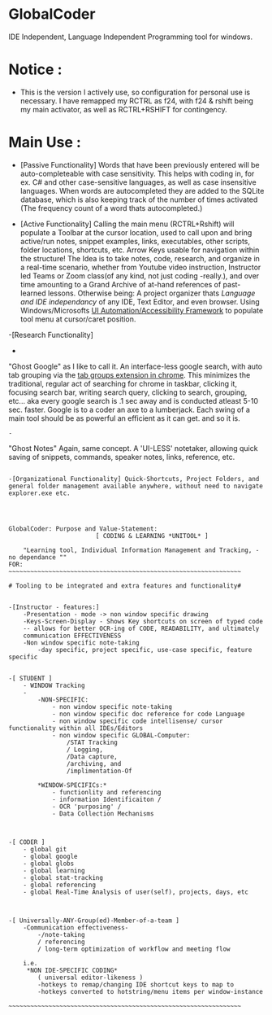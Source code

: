 # GlobalCoder
IDE Independent, Language Independent Programming tool for windows.

# Notice : 
- This is the version I actively use, so configuration for personal use is necessary. I have remapped my RCTRL as f24, with f24 & rshift being my main activator, as well as RCTRL+RSHIFT for contingency. 

# Main Use :
- [Passive Functionality]  Words that have been previously entered will be auto-completeable with case sensitivity. This helps with coding in, for ex. C# and other case-sensitive languages, as well as case insensitive languages. When words are autocompleted they are added to the SQLite database, which is also keeping track of the number of times activated (The frequency count of a word thats autocompleted.)

- [Active Functionality] Calling the main menu (RCTRL+Rshift) will populate a Toolbar at the cursor location, used to call upon and bring active/run notes, snippet examples, links, executables, other scripts, folder locations, shortcuts, etc. Arrow Keys usable for navigation within the structure! The Idea is to take notes, code, research, and organize in a real-time scenario, whether from Youtube video instruction, Instructor led Teams or Zoom class(of any kind, not just coding -really.), and over time amounting to a Grand Archive of at-hand references of past-learned lessons. Otherwise being: A project organizer thats *Language and IDE independancy* of any IDE, Text Editor, and even browser. Using Windows/Microsofts [UI Automation/Accessibility Framework](https://learn.microsoft.com/en-us/dotnet/framework/ui-automation/ui-automation-overview) to populate tool menu at cursor/caret position.

-[Research Functionality] 
- ```
"Ghost Google" as I like to call it. An interface-less google search, with auto tab grouping via the [tab groups extension in chrome](https://chrome.google.com/webstore/detail/tab-groups-extension/nplimhmoanghlebhdiboeellhgmgommi). This minimizes the traditional, regular act of searching for chrome in taskbar, clicking it, focusing search bar, writing search query, clicking to search, grouping, etc... aka every google search is .1 sec away and is conducted atleast 5-10 sec. faster. Google is to a coder an axe to a lumberjack. Each swing of a main tool should be as powerful an efficient as it can get. and so it is.
```
-
```
"Ghost Notes" Again, same concept. A 'UI-LESS' notetaker, allowing quick saving of snippets, commands, speaker notes, links, reference, etc.
```

-[Organizational Functionality] Quick-Shortcuts, Project Folders, and general folder management available anywhere, without need to navigate explorer.exe etc. 




GlobalCoder: Purpose and Value-Statement:
                        [ CODING & LEARNING *UNITOOL* ]
                        
    "Learning tool, Individual Information Management and Tracking, - no dependance ""
FOR:
~~~~~~~~~~~~~~~~~~~~~~~~~~~~~~~~~~~~~~~~~~~~~~~~~~~~~~~~~~~~~~~~

# Tooling to be integrated and extra features and functionality#


-[Instructor - features:]
    -Presentation - mode -> non window specific drawing
    -Keys-Screen-Display - Shows Key shortcuts on screen of typed code
    -- allows for better OCR-ing of CODE, READABILITY, and ultimately 
    communication EFFECTIVENESS
    -Non window specific note-taking
        -day specific, project specific, use-case specific, feature specific


-[ STUDENT ]
    - WINDOW Tracking
    - 
        -NON-SPECIFIC:
            - non window specific note-taking
            - non window specific doc reference for code Language
            - non window specific code intellisense/ cursor functionality within all IDEs/Editors
            - non window specific GLOBAL-Computer:
                /STAT Tracking 
                / Logging, 
                /Data capture, 
                /archiving, and
                /implimentation-Of

        *WINDOW-SPECIFICs:*
            - functionlity and referencing 
            - information Identificaiton / 
            - OCR 'purposing' / 
            - Data Collection Mechanisms



-[ CODER ]
    - global git
    - global google
    - global globs
    - global learning
    - global stat-tracking
    - global referencing 
    - global Real-Time Analysis of user(self), projects, days, etc



-[ Universally-ANY-Group(ed)-Member-of-a-team ]
    -Communication effectiveness-
        -/note-taking 
        / referencing 
        / long-term optimization of workflow and meeting flow

    i.e.
     *NON IDE-SPECIFIC CODING*
        ( universal editor-likeness )
        -hotkeys to remap/changing IDE shortcut keys to map to 
        -hotkeys converted to hotstring/menu items per window-instance

~~~~~~~~~~~~~~~~~~~~~~~~~~~~~~~~~~~~~~~~~~~~~~~~~~~~~~~~~~~~~~~~

